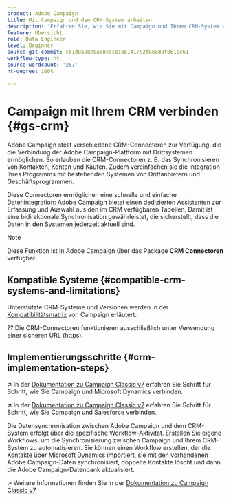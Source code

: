 ```yaml
---
product: Adobe Campaign
title: Mit Campaign und dem CRM-System arbeiten
description: 'Erfahren Sie, wie Sie mit Campaign und Ihrem CRM-System arbeiten können '
feature: Übersicht
role: Data Engineer
level: Beginner
source-git-commit: c61d8aa8e0a68ccc81a6141782f860daf061bc61
workflow-type: ht
source-wordcount: '267'
ht-degree: 100%

---
```


# Campaign mit Ihrem CRM verbinden {#gs-crm}

Adobe Campaign stellt verschiedene CRM-Connectoren zur Verfügung, die die Verbindung der Adobe Campaign-Plattform mit Drittsystemen ermöglichen. So erlauben die CRM-Connectoren z. B. das Synchronisieren von Kontakten, Konten und Käufen. Zudem vereinfachen sie die Integration Ihres Programms mit bestehenden Systemen von Drittanbietern und Geschäftsprogrammen.

Diese Connectoren ermöglichen eine schnelle und einfache Datenintegration: Adobe Campaign bietet einen dedizierten Assistenten zur Erfassung und Auswahl aus den im CRM verfügbaren Tabellen. Damit ist eine bidirektionale Synchronisation gewährleistet, die sicherstellt, dass die Daten in den Systemen jederzeit aktuell sind.

>[!NOTE]
>
>Diese Funktion ist in Adobe Campaign über das Package **CRM Connectoren** verfügbar.

## Kompatible Systeme {#compatible-crm-systems-and-limitations}

Unterstützte CRM-Systeme und Versionen werden in der [Kompatibilitätsmatrix](../start/compatibility-matrix.md) von Campaign erläutert.

?? Die CRM-Connectoren funktionieren ausschließlich unter Verwendung einer sicheren URL (https).

## Implementierungsschritte {#crm-implementation-steps}

↗️ In der [Dokumentation zu Campaign Classic v7](https://experienceleague.adobe.com/docs/campaign-classic/using/getting-started/connectors/crm-connectors/crm-ms-dynamics.html?lang=de#microsoft-dynamics-implementation-steps) erfahren Sie Schritt für Schritt, wie Sie Campaign und Microsoft Dynamics verbinden.

↗️ In der [Dokumentation zu Campaign Classic v7](https://experienceleague.adobe.com/docs/campaign-classic/using/getting-started/connectors/crm-connectors/crm-sfdc.html?lang=de#getting-started) erfahren Sie Schritt für Schritt, wie Sie Campaign und Salesforce verbinden.


Die Datensynchronisation zwischen Adobe Campaign und dem CRM-System erfolgt über die spezifische Workflow-Aktivität. Erstellen Sie eigene Workflows, um die Synchronisierung zwischen Campaign und Ihrem CRM-System zu automatisieren. Sie können einen Workflow erstellen, der die Kontakte über Microsoft Dynamics importiert, sie mit den vorhandenen Adobe Campaign-Daten synchronisiert, doppelte Kontakte löscht und dann die Adobe Campaign-Datenbank aktualisiert.

↗️ Weitere Informationen finden Sie in der [Dokumentation zu Campaign Classic v7](https://experienceleague.adobe.com/docs/campaign-classic/using/getting-started/connectors/crm-connectors/crm-data-sync.html?lang=de#getting-started)

